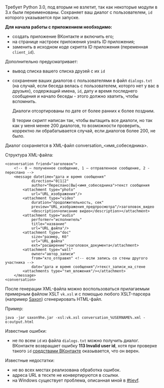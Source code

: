 Требует Python 3.0, под вторым не взлетит, так как некоторые модули в 3.x были переименованы. 
Сохраняет ваш диалог с пользователем, `id` которого указывается при запуске. 

**Для начала работы с приложением необходимо:**

+ создать приложение ВКонтакте и включить его;
+ на странице настроек приложения узнать  ID приложения;  
+ заменить в исходном коде скрипта ID приложения (переменная `client_id`). 

Дополнительно предусматривает:

*   вывод списка вашего списка друзей с их `id`
*   сохранение ваших диалогов с пользователями в файл `dialogs.txt` (на случай, если беседа велась с пользователем, которго нет у вас в друзьях), содержащий имена, `id`, дату и время последнего сообщения и начало беседы - этого должно хватить, чтобы вспомнить. 

    Диалоги отсортированы по дате от более ранних к более поздним. 

    В теории скрипт написан так, чтобы вытащить все диалоги, но так как у меня менее 200 диалогов, то возможности проверить, корректно ли обрабатывается случай, если диалогов более 200, не было. 

Диалог сохраняется в XML-файл conversation_<имя_собеседника>.

Структура XML-файла:

    <conversation friend="заголовок">
        <!-- 0 – полученное сообщение, 1 – отправленное сообщение, 2 - переслано -->
        <message datetime="дата и время сообщения" 
                direction="0|1|2" 
                author="Переслано|Вы|<имя_собеседника">текст сообщения
            <attachment type="photo" 
                url="URL_изображения"/>
            <attachment type="video" 
                duration="продолжительность, сек" 
                preview="URL_изображения_предпросмотра"/>заголовок_видео
                <description>описание видео</description></attachment>
            <attachment type="audio" 
                performer="исполнитель" 
                title="название" 
                url="URL_файла"/>
            <attachment type="doc" 
                size="размер, Кб" 
                url="URL_файла" 
                ext="расширение">заголовок_документа</attachment>
            <attachment type="wall" 
                owner="автор_записи" 
                from="кто_отправил" <!-- если запись со стены другого участника -->
                date="дата и время сообщения"/>текст_записи_на_стене
            <attachments type="тип_вложения"/></attachment>
        </message>
    <conversation>

После генерации XML-файла можно воспользоваться прилагаемым примерным файлом XSLT `vk.xsl` и с помощью любого XSLT-парсера (например [Saxon](http://saxon.sourceforge.net/)) сгенерировать HTML-файл. 

Пример:

    java -jar saxon9he.jar -xsl:vk.xsl conversation_%USERNAME%.xml -o:output.html

Известные ошибки:

* не по всем `id` из файла `dialogs.txt` можно получить диалог. ВКонтакте возвращает ошибку  **113 Invalid user id**, хотя при проверке такого `id` [средствами ВКонтакте](http://vk.com/dev/users.get) оказывается, что он верен. 

Известные недостатки:

* не во всех местах реализована обработка ошибок. 
* адреса URL в тескте не конвертируются в ссылки. 
* на Windows существует проблема, описанная мной в [#tievf](http://ap-codkelden.point.im/tievf).